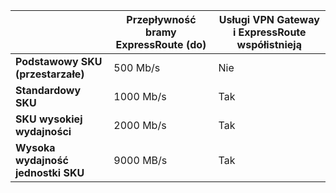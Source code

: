 |  | **Przepływność bramy ExpressRoute (do)** | **Usługi VPN Gateway i ExpressRoute współistnieją** |
| --- | --- | --- |
| **Podstawowy SKU (przestarzałe)** |500 Mb/s |Nie |
| **Standardowy SKU** |1000 Mb/s |Tak |
| **SKU wysokiej wydajności** |2000 Mb/s |Tak |
| **Wysoka wydajność jednostki SKU** |9000 MB/s |Tak |

